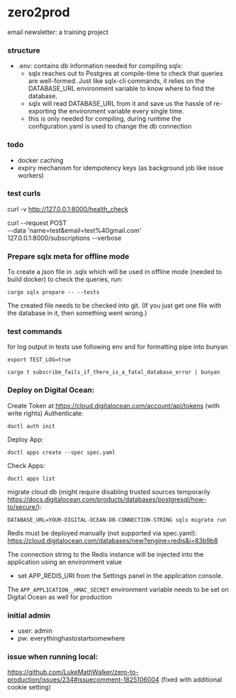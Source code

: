 # zero2prod

email newsletter: a training project

### structure

* .env:  contains db information needed for compiling sqlx:
    * sqlx reaches out to Postgres at compile-time to check that queries are well-formed. Just like sqlx-cli commands,
      it relies on the DATABASE_URL environment variable to know where to find the database.
    * sqlx will read DATABASE_URL from it and save us the hassle of re-exporting the environment variable every single
      time.
    * this is only needed for compiling, during runtime the configuration.yaml is used to change the db connection

### todo

* docker caching
* expiry mechanism for idempotency keys (as background job like issue workers)

### test curls

curl -v http://127.0.0.1:8000/health_check

curl --request POST \
--data 'name=test&email=test%40gmail.com' \
127.0.0.1:8000/subscriptions --verbose

### Prepare sqlx meta for offline mode

To create a json file in .sqlx which will be used in offline mode (needed to build docker) to check the queries, run:

    cargo sqlx prepare -- --tests

The created file needs to be checked into git. (If you just get one file with the database in it, then something went
wrong.)

### test commands

for log output in tests use following env and for formatting pipe into bunyan

    export TEST_LOG=true

    cargo t subscribe_fails_if_there_is_a_fatal_database_error | bunyan

### Deploy on Digital Ocean:

Create Token at https://cloud.digitalocean.com/account/api/tokens (with write rights)
Authenticate:

    doctl auth init 

Deploy App:

    doctl apps create --spec spec.yaml 

Check Apps:

    doctl apps list 

migrate cloud db (might require disabling trusted sources
temporarily https://docs.digitalocean.com/products/databases/postgresql/how-to/secure/):

    DATABASE_URL=YOUR-DIGITAL-OCEAN-DB-CONNECTION-STRING sqlx migrate run

Redis must be deployed manually (not supported via spec.yaml):
https://cloud.digitalocean.com/databases/new?engine=redis&i=83b9b8

The connection string to the Redis instance will be injected into the application using an environment value

- set APP_REDIS_URI from the Settings panel in the application console.

The `APP_APPLICATION__HMAC_SECRET` environment variable needs to be set on Digital Ocean as well for production

### initial admin

* user: admin
* pw: everythinghastostartsomewhere

### issue when running local:

https://github.com/LukeMathWalker/zero-to-production/issues/234#issuecomment-1825106004
(fixed with additional cookie setting)



